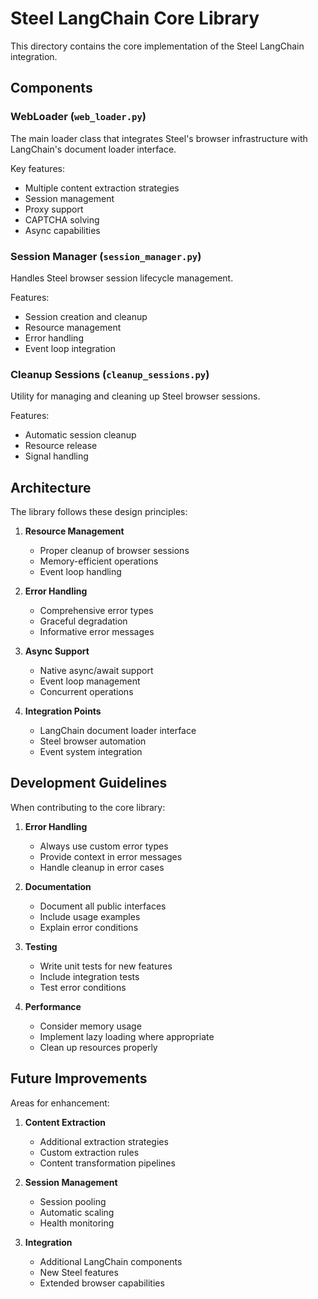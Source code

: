 # Steel LangChain Core Library

This directory contains the core implementation of the Steel LangChain integration.

## Components

### WebLoader (`web_loader.py`)

The main loader class that integrates Steel's browser infrastructure with LangChain's document loader interface.

Key features:
- Multiple content extraction strategies
- Session management
- Proxy support
- CAPTCHA solving
- Async capabilities

### Session Manager (`session_manager.py`)

Handles Steel browser session lifecycle management.

Features:
- Session creation and cleanup
- Resource management
- Error handling
- Event loop integration

### Cleanup Sessions (`cleanup_sessions.py`)

Utility for managing and cleaning up Steel browser sessions.

Features:
- Automatic session cleanup
- Resource release
- Signal handling

## Architecture

The library follows these design principles:

1. **Resource Management**
   - Proper cleanup of browser sessions
   - Memory-efficient operations
   - Event loop handling

2. **Error Handling**
   - Comprehensive error types
   - Graceful degradation
   - Informative error messages

3. **Async Support**
   - Native async/await support
   - Event loop management
   - Concurrent operations

4. **Integration Points**
   - LangChain document loader interface
   - Steel browser automation
   - Event system integration

## Development Guidelines

When contributing to the core library:

1. **Error Handling**
   - Always use custom error types
   - Provide context in error messages
   - Handle cleanup in error cases

2. **Documentation**
   - Document all public interfaces
   - Include usage examples
   - Explain error conditions

3. **Testing**
   - Write unit tests for new features
   - Include integration tests
   - Test error conditions

4. **Performance**
   - Consider memory usage
   - Implement lazy loading where appropriate
   - Clean up resources properly

## Future Improvements

Areas for enhancement:

1. **Content Extraction**
   - Additional extraction strategies
   - Custom extraction rules
   - Content transformation pipelines

2. **Session Management**
   - Session pooling
   - Automatic scaling
   - Health monitoring

3. **Integration**
   - Additional LangChain components
   - New Steel features
   - Extended browser capabilities
